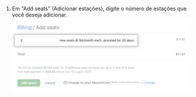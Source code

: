 1. Em "Add seats" (Adicionar estações), digite o número de estações que você deseja adicionar. ![Add seats input](/assets/images/help/billing/add-seats-amount.png)